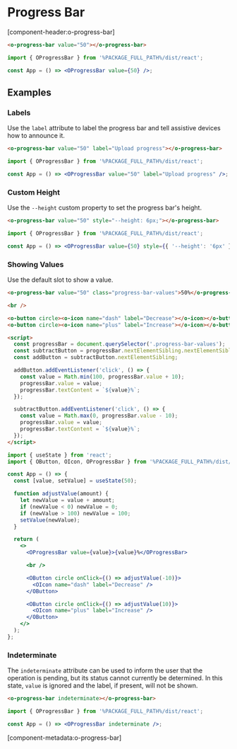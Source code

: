 # Progress Bar

[component-header:o-progress-bar]

```html preview
<o-progress-bar value="50"></o-progress-bar>
```

```jsx react
import { OProgressBar } from '%PACKAGE_FULL_PATH%/dist/react';

const App = () => <OProgressBar value={50} />;
```

## Examples

### Labels

Use the `label` attribute to label the progress bar and tell assistive devices how to announce it.

```html preview
<o-progress-bar value="50" label="Upload progress"></o-progress-bar>
```

```jsx react
import { OProgressBar } from '%PACKAGE_FULL_PATH%/dist/react';

const App = () => <OProgressBar value="50" label="Upload progress" />;
```

### Custom Height

Use the `--height` custom property to set the progress bar's height.

```html preview
<o-progress-bar value="50" style="--height: 6px;"></o-progress-bar>
```

```jsx react
import { OProgressBar } from '%PACKAGE_FULL_PATH%/dist/react';

const App = () => <OProgressBar value={50} style={{ '--height': '6px' }} />;
```

### Showing Values

Use the default slot to show a value.

```html preview
<o-progress-bar value="50" class="progress-bar-values">50%</o-progress-bar>

<br />

<o-button circle><o-icon name="dash" label="Decrease"></o-icon></o-button>
<o-button circle><o-icon name="plus" label="Increase"></o-icon></o-button>

<script>
  const progressBar = document.querySelector('.progress-bar-values');
  const subtractButton = progressBar.nextElementSibling.nextElementSibling;
  const addButton = subtractButton.nextElementSibling;

  addButton.addEventListener('click', () => {
    const value = Math.min(100, progressBar.value + 10);
    progressBar.value = value;
    progressBar.textContent = `${value}%`;
  });

  subtractButton.addEventListener('click', () => {
    const value = Math.max(0, progressBar.value - 10);
    progressBar.value = value;
    progressBar.textContent = `${value}%`;
  });
</script>
```

```jsx react
import { useState } from 'react';
import { OButton, OIcon, OProgressBar } from '%PACKAGE_FULL_PATH%/dist/react';

const App = () => {
  const [value, setValue] = useState(50);

  function adjustValue(amount) {
    let newValue = value + amount;
    if (newValue < 0) newValue = 0;
    if (newValue > 100) newValue = 100;
    setValue(newValue);
  }

  return (
    <>
      <OProgressBar value={value}>{value}%</OProgressBar>

      <br />

      <OButton circle onClick={() => adjustValue(-10)}>
        <OIcon name="dash" label="Decrease" />
      </OButton>

      <OButton circle onClick={() => adjustValue(10)}>
        <OIcon name="plus" label="Increase" />
      </OButton>
    </>
  );
};
```

### Indeterminate

The `indeterminate` attribute can be used to inform the user that the operation is pending, but its status cannot currently be determined. In this state, `value` is ignored and the label, if present, will not be shown.

```html preview
<o-progress-bar indeterminate></o-progress-bar>
```

```jsx react
import { OProgressBar } from '%PACKAGE_FULL_PATH%/dist/react';

const App = () => <OProgressBar indeterminate />;
```

[component-metadata:o-progress-bar]
